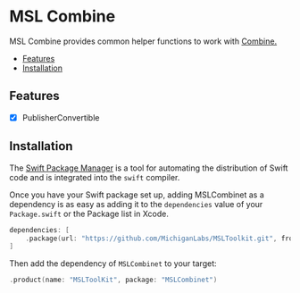 # MSL Combine

MSL Combine provides common helper functions to work with [Combine.](https://developer.apple.com/documentation/combine)
* [Features](#features)
* [Installation](#installation)

## Features
* [x] PublisherConvertible

## Installation

The [Swift Package Manager](https://swift.org/package-manager/) is a tool for automating the distribution of Swift code and is integrated into the `swift` compiler.

Once you have your Swift package set up, adding MSLCombinet as a dependency is as easy as adding it to the `dependencies` value of your `Package.swift` or the Package list in Xcode.

```swift
dependencies: [
    .package(url: "https://github.com/MichiganLabs/MSLToolkit.git", from: "0.0.1")
]
```

Then add the dependency of `MSLCombinet` to your target:

```swift
.product(name: "MSLToolKit", package: "MSLCombinet")
```
